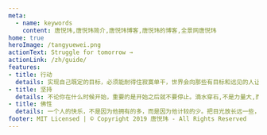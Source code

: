```yaml
---
meta:
  - name: keywords
    content: 唐悦玮,唐悦玮简介,唐悦玮博客,唐悦玮的博客,全景网唐悦玮
home: true
heroImage: /tangyuewei.png
actionText: Struggle for tomorrow →
actionLink: /zh/guide/
features:
- title: 行动
  details: 实现自己既定的目标，必须能耐得住寂寞单干，世界会向那些有目标和远见的人让路。让我们将事前的忧虑，换为事前的思考和计划吧！
- title: 坚持
  details: 不论你在什么时候开始，重要的是开始之后就不要停止。滴水穿石,不是力量大,而是功夫深。将一付好牌打好没有什么了不起，能将一付坏牌打好的人才值得钦佩。
- title: 佛性
  details: 一个人的快乐，不是因为他拥有的多，而是因为他计较的少。把目光放长远一些，五年、十年甚至二十年。
footer: MIT Licensed | © Copyright 2019 唐悦玮 - All Rights Reserved
---
```

